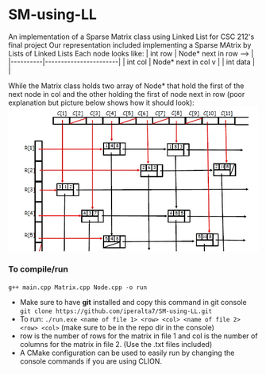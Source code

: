 # SM-using-LL
An implementation of a Sparse Matrix class using Linked List for CSC 212's final project
Our representation included implementing a Sparse MAtrix by Lists of Linked Lists
Each node looks like:
| int row  | Node* next in row --> |
|----------|-----------------------|
| int col  | Node* next in col  v  |
| int data |                       |

While the Matrix class holds two array of Node* that hold the first of the next node in col and the other holding the first of node next in row (poor explanation but picture below shows how it should look):
![Sparse Matrix Representation "Lists of Linked Lists"](LIL.png)

### To compile/run
```g++ main.cpp Matrix.cpp Node.cpp -o run``` 

- Make sure to have <strong>git</strong> installed and copy this command in git console ```git clone https://github.com/iperalta7/SM-using-LL.git```
- To run: ```./run.exe <name of file 1> <row> <col> <name of file 2> <row> <col>``` (make sure to be in the repo dir in the console)
- row is the number of rows for the matrix in file 1 and col is the number of columns for the matrix in file 2. (Use the .txt files included)
- A CMake configuration can be used to easily run by changing the console commands if you are using CLION. 
